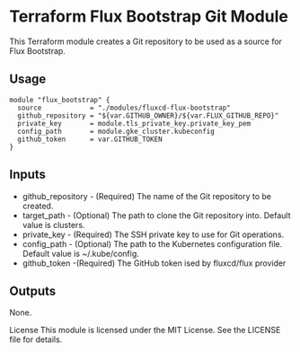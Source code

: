 # Terraform Flux Bootstrap Git Module

This Terraform module creates a Git repository to be used as a source for Flux Bootstrap.

## Usage

```hcl
module "flux_bootstrap" {
  source            = "./modules/fluxcd-flux-bootstrap"
  github_repository = "${var.GITHUB_OWNER}/${var.FLUX_GITHUB_REPO}"
  private_key       = module.tls_private_key.private_key_pem
  config_path       = module.gke_cluster.kubeconfig
  github_token      = var.GITHUB_TOKEN
}
```
## Inputs
- github_repository - (Required) The name of the Git repository to be created.
- target_path - (Optional) The path to clone the Git repository into. Default value is clusters.
- private_key - (Required) The SSH private key to use for Git operations.
- config_path - (Optional) The path to the Kubernetes configuration file. Default value is ~/.kube/config.
- github_token -(Required) The GitHub token ised by fluxcd/flux provider

## Outputs
None.

License
This module is licensed under the MIT License. See the LICENSE file for details.
